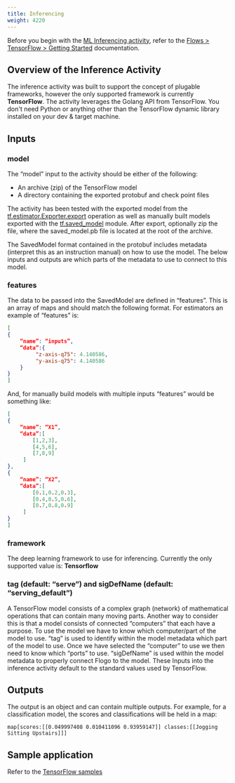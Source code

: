 ```yaml
---
title: Inferencing
weight: 4220
---
```


Before you begin with the [ML Inferencing activity](https://github.com/TIBCOSoftware/flogo-contrib/tree/master/activity/inference), refer to the [Flows > TensorFlow > Getting Started](../../tensorflow/getting-started/) documentation.

## Overview of the Inference Activity

The inference activity was built to support the concept of plugable frameworks, however the only supported framework is currently **TensorFlow**. The activity leverages the Golang API from TensorFlow. You don't need Python or anything other than the TensorFlow dynamic library installed on your dev & target machine.

## Inputs

### model

The “model” input to the activity should be either of the following:

- An archive (zip) of the TensorFlow model
- A directory containing the exported protobuf and check point files

The activity has been tested with the exported model from the [tf.estimator.Exporter.export](https://www.tensorflow.org/api_docs/python/tf/estimator/Exporter) operation as well as manually built models exported with the [tf.saved_model](https://www.tensorflow.org/api_docs/python/tf/saved_model) module. After export, optionally zip the file, where the saved_model.pb file is located at the root of the archive.

The SavedModel format contained in the protobuf includes metadata (interpret this as an instruction manual) on how to use the model.  The below inputs and outputs are which parts of the metadata to use to connect to this model.

### features

The data to be passed into the SavedModel are defined in “features”. This is an array of maps and should match the following format.  For estimators an example of “features” is:

```json
[
{
    “name”: “inputs”,
    “data”:{
         "z-axis-q75": 4.140586,
         "y-axis-q75": 4.140586
    }
}
]
```
And, for manually build models with multiple inputs “features” would be something like:

```json
[
{
    “name”: “X1”,
    “data”:[
        [1,2,3],
        [4,5,6],
        [7,8,9]
     ]
},
{
    “name”: “X2”,
    “data”:[
        [0.1,0.2,0.3],
        [0.4,0.5,0.6],
        [0.7,0.8,0.9]
     ]
}
]
```

### framework

The deep learning framework to use for inferencing. Currently the only supported value is: **Tensorflow**

### tag (default: “serve”) and sigDefName (default: “serving_default”)

A TensorFlow model consists of a complex graph (network) of mathematical operations that can contain many moving parts.  Another way to consider this is that a model consists of connected “computers” that each have a purpose.   To use the model we have to know which computer/part of the model to use.  “tag” is used to identify within the model metadata which part of the model to use.  Once we have selected the “computer” to use we then need to know which “ports” to use.  “sigDefName” is used within the model metadata to properly connect Flogo to the model.  These Inputs into the inference activity default to the standard values used by TensorFlow.

## Outputs

The output is an object and can contain multiple outputs. For example, for a classification model, the scores and classifications will be held in a map:

```golang
map[scores:[[0.049997408 0.010411096 0.93959147]] classes:[[Jogging Sitting Upstairs]]]
```

## Sample application

Refer to the [TensorFlow samples](https://github.com/TIBCOSoftware/flogo/tree/master/samples/tensorflow)

